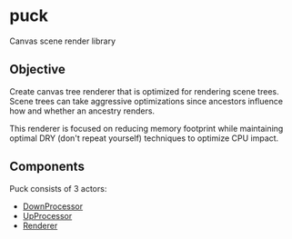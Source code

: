 # puck
Canvas scene render library

## Objective
Create canvas tree renderer that is optimized for rendering scene trees.  
Scene trees can take aggressive optimizations since ancestors influence how and whether an ancestry renders.

This renderer is focused on reducing memory footprint while maintaining optimal DRY (don't repeat yourself) techniques to optimize CPU impact.

## Components
Puck consists of 3 actors:
- [DownProcessor](docs/process-down.md)
- [UpProcessor](docs/process-up.md)
- [Renderer](docs/render.md)
